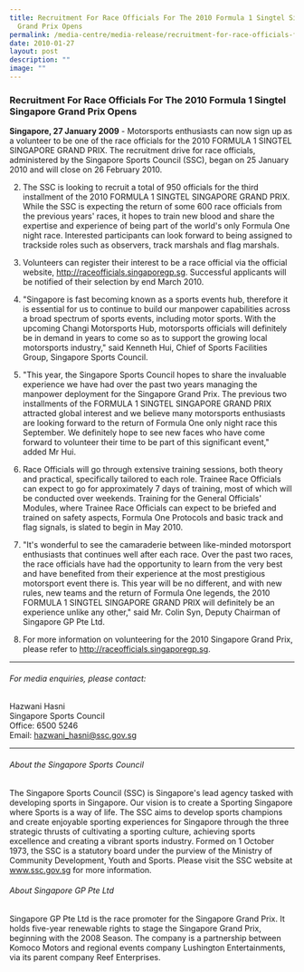 ```yaml
---
title: Recruitment For Race Officials For The 2010 Formula 1 Singtel Singapore
  Grand Prix Opens
permalink: /media-centre/media-release/recruitment-for-race-officials-for-the-2010-formula-1-singtel-singapore/
date: 2010-01-27
layout: post
description: ""
image: ""
---
```

### **Recruitment For Race Officials For The 2010 Formula 1 Singtel Singapore Grand Prix Opens**

**Singapore, 27 January 2009** - Motorsports enthusiasts can now sign up as a volunteer to be one of the race officials for the 2010 FORMULA 1 SINGTEL SINGAPORE GRAND PRIX. The recruitment drive for race officials, administered by the Singapore Sports Council (SSC), began on 25 January 2010 and will close on 26 February 2010.

2. The SSC is looking to recruit a total of 950 officials for the third installment of the 2010 FORMULA 1 SINGTEL SINGAPORE GRAND PRIX. While the SSC is expecting the return of some 600 race officials from the previous years' races, it hopes to train new blood and share the expertise and experience of being part of the world's only Formula One night race. Interested participants can look forward to being assigned to trackside roles such as observers, track marshals and flag marshals.

3. Volunteers can register their interest to be a race official via the official website, http://raceofficials.singaporegp.sg. Successful applicants will be notified of their selection by end March 2010.

4. "Singapore is fast becoming known as a sports events hub, therefore it is essential for us to continue to build our manpower capabilities across a broad spectrum of sports events, including motor sports. With the upcoming Changi Motorsports Hub, motorsports officials will definitely be in demand in years to come so as to support the growing local motorsports industry," said Kenneth Hui, Chief of Sports Facilities Group, Singapore Sports Council.

5. "This year, the Singapore Sports Council hopes to share the invaluable experience we have had over the past two years managing the manpower deployment for the Singapore Grand Prix. The previous two installments of the FORMULA 1 SINGTEL SINGAPORE GRAND PRIX attracted global interest and we believe many motorsports enthusiasts are looking forward to the return of Formula One only night race this September. We definitely hope to see new faces who have come forward to volunteer their time to be part of this significant event," added Mr Hui.

6. Race Officials will go through extensive training sessions, both theory and practical, specifically tailored to each role. Trainee Race Officials can expect to go for approximately 7 days of training, most of which will be conducted over weekends. Training for the General Officials' Modules, where Trainee Race Officials can expect to be briefed and trained on safety aspects, Formula One Protocols and basic track and flag signals, is slated to begin in May 2010.

7. "It's wonderful to see the camaraderie between like-minded motorsport enthusiasts that continues well after each race. Over the past two races, the race officials have had the opportunity to learn from the very best and have benefited from their experience at the most prestigious motorsport event there is. This year will be no different, and with new rules, new teams and the return of Formula One legends, the 2010 FORMULA 1 SINGTEL SINGAPORE GRAND PRIX will definitely be an experience unlike any other," said Mr. Colin Syn, Deputy Chairman of Singapore GP Pte Ltd.

8. For more information on volunteering for the 2010 Singapore Grand Prix, please refer to http://raceofficials.singaporegp.sg.

---

###### For media enquiries, please contact:

Hazwani Hasni
<br>
Singapore Sports Council
<br>
Office: 6500 5246
<br>
Email: [hazwani_hasni@ssc.gov.sg](mailto:hazwani_hasni@ssc.gov.sg)

---

###### About the Singapore Sports Council
The Singapore Sports Council (SSC) is Singapore's lead agency tasked with developing sports in Singapore. Our vision is to create a Sporting Singapore where Sports is a way of life. The SSC aims to develop sports champions and create enjoyable sporting experiences for Singapore through the three strategic thrusts of cultivating a sporting culture, achieving sports excellence and creating a vibrant sports industry. Formed on 1 October 1973, the SSC is a statutory board under the purview of the Ministry of Community Development, Youth and Sports. Please visit the SSC website at www.ssc.gov.sg for more information.

###### About Singapore GP Pte Ltd
Singapore GP Pte Ltd is the race promoter for the Singapore Grand Prix. It holds five-year renewable rights to stage the Singapore Grand Prix, beginning with the 2008 Season. The company is a partnership between Komoco Motors and regional events company Lushington Entertainments, via its parent company Reef Enterprises.